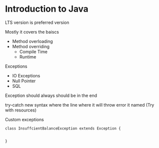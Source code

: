# Introduction to Java

LTS version is preferred version

Mostly it covers the baiscs

- Method overloading
- Method overriding
  - Compile Time
  - Runtime

Exceptions
- IO Exceptions
- Null Pointer
- SQL

Exception should always should be in the end

try-catch new syntax where the line where it will throw error it named (Try with resources)


Custom exceptions
```
class InsuffcientBalanceException extends Exception {


}
```
